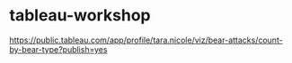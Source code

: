 # tableau-workshop

https://public.tableau.com/app/profile/tara.nicole/viz/bear-attacks/count-by-bear-type?publish=yes
